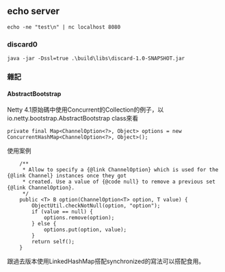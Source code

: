 ## echo server

    echo -ne "test\n" | nc localhost 8080

### discard0

    java -jar -Dssl=true .\build\libs\discard-1.0-SNAPSHOT.jar

### 雜記   
#### AbstractBootstrap 

Netty 4.1原始碼中使用Concurrent的Collection的例子，以io.netty.bootstrap.AbstractBootstrap class來看

    private final Map<ChannelOption<?>, Object> options = new ConcurrentHashMap<ChannelOption<?>, Object>();

使用案例

        /**
         * Allow to specify a {@link ChannelOption} which is used for the {@link Channel} instances once they got
         * created. Use a value of {@code null} to remove a previous set {@link ChannelOption}.
         */
        public <T> B option(ChannelOption<T> option, T value) {
            ObjectUtil.checkNotNull(option, "option");
            if (value == null) {
                options.remove(option);
            } else {
                options.put(option, value);
            }
            return self();
        }
 
跟過去版本使用LinkedHashMap搭配synchronized的寫法可以搭配食用。   